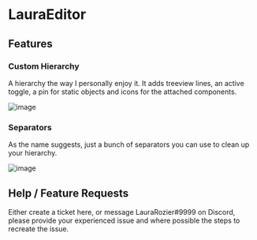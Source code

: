 # LauraEditor

## Features

### Custom Hierarchy

A hierarchy the way I personally enjoy it. It adds treeview lines, an active toggle, a pin for static objects and icons for the attached components.

![image](https://user-images.githubusercontent.com/12035362/234897269-a42af13c-673b-4c1b-8dd5-bc96817e0c43.png)

### Separators

As the name suggests, just a bunch of separators you can use to clean up your hierarchy.

![image](https://user-images.githubusercontent.com/12035362/234895054-7e441be4-e798-4f02-9a03-0d4f385a727a.png)

## Help / Feature Requests

Either create a ticket here, or message LauraRozier#9999 on Discord, please provide your experienced issue and where possible the steps to recreate the issue.
